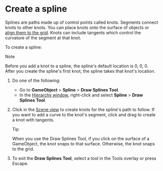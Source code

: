 # Create a spline

Splines are paths made up of control points called knots. Segments connect knots to other knots. You can place knots onto the surface of objects or [align them to the grid](https://docs.unity3d.com/Manual/GridSnapping.html). Knots can include tangents which control the curvature of the segment at that knot.

To create a spline:

> [!NOTE]
> Before you add a knot to a spline, the spline's default location is 0, 0, 0. After you create the spline's first knot, the spline takes that knot's location. 

1. Do one of the following: 
    * Go to **GameObject** &gt; **Spline** &gt; **Draw Splines Tool**.
    * In the [Hierarchy window](xref:Hierarchy), right-click and select **Spline** &gt; **Draw Splines Tool**.
1. Click in the [Scene view](xref:UsingTheSceneView) to create knots for the spline's path to follow. If you want to add a curve to the knot's segment, click and drag to create a knot with tangents.
   
    > [!TIP]
    > When you use the Draw Splines Tool, if you click on the surface of a GameObject, the knot snaps to that surface. Otherwise, the knot snaps to the grid.
1. To exit the **Draw Splines Tool**, select a tool in the Tools overlay or press Escape.